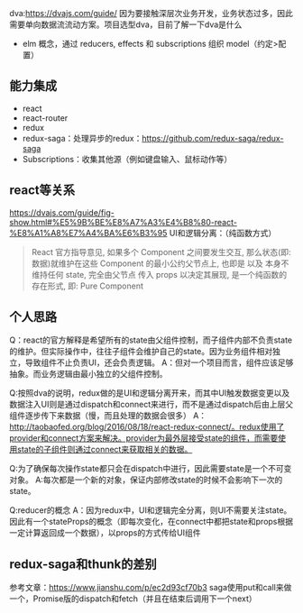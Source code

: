 dva:https://dvajs.com/guide/
因为要接触深层次业务开发，业务状态过多，因此需要单向数据流流动方案。项目选型dva，目前了解一下dva是什么

- elm 概念，通过 reducers, effects 和 subscriptions 组织 model（约定>配置）

## 能力集成
- react
- react-router
- redux
- redux-saga：处理异步的redux：https://github.com/redux-saga/redux-saga
- Subscriptions：收集其他源（例如键盘输入、鼠标动作等）

## react等关系
https://dvajs.com/guide/fig-show.html#%E5%9B%BE%E8%A7%A3%E4%B8%80-react-%E8%A1%A8%E7%A4%BA%E6%B3%95
UI和逻辑分离：（纯函数方式）
> React 官方指导意见, 如果多个 Component 之间要发生交互, 那么状态(即: 数据)就维护在这些 Component 的最小公约父节点上, 也即是 <App/>
> <TodoList/> <Todo/> 以及<AddTodoBtn/> 本身不维持任何 state, 完全由父节点<App/> 传入 props 以决定其展现, 是一个纯函数的存在形式, 即: Pure Component

## 个人思路
Q：react的官方解释是希望所有的state由父组件控制，而子组件内部不负责state的维护。但实际操作中，往往子组件会维护自己的state。因为业务组件相对独立，导致组件不止负责UI，还会负责逻辑。
A：但对一个项目而言，组件应该足够抽象。而业务逻辑由最小独立的父组件控制。

Q:按照dva的说明，redux做的是UI和逻辑分离开来，而其中UI触发数据变更以及数据注入UI则是通过dispatch和connect来进行，而不是通过dispatch后由上层父组件逐步传下来数据（慢，而且处理的数据会很多）
A：http://taobaofed.org/blog/2016/08/18/react-redux-connect/。redux使用了provider和connect方案来解决。provider为最外层接受state的组件，而需要使用state的子组件则通过connect来获取相关的数据。

Q:为了确保每次操作state都只会在dispatch中进行，因此需要state是一个不可变对象。
A:每次都是一个新的对象，保证内部修改state的时候不会影响下一次的state。

Q:reducer的概念
A：因为redux中，UI和逻辑完全分离，则UI不需要关注state。因此有一个stateProps的概念（即每次变化，在connect中都把state和props根据一定计算返回成一个数据），以props的方式传给UI组件

## redux-saga和thunk的差别
参考文章：https://www.jianshu.com/p/ec2d93cf70b3
saga使用put和call来做一个，Promise版的dispatch和fetch（并且在结束后调用下一个next）